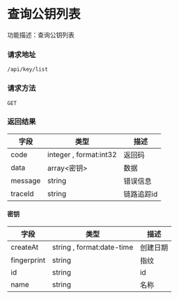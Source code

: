 # 查询公钥列表
功能描述：查询公钥列表

### 请求地址
```
/api/key/list
```

### 请求方法
`GET`




### 返回结果
| 字段 | 类型 | 描述 |
| -------- | -------- | -------- |
| code     | integer , format:int32  | 返回码 |
| data     | array<密钥>   | 数据 |
| message     | string   | 错误信息 |
| traceId     | string   | 链路追踪id |
#### 密钥
| 字段 | 类型 | 描述 |
| -------- | -------- | -------- |
| createAt     | string , format:date-time  | 创建日期 |
| fingerprint     | string   | 指纹 |
| id     | string   | id |
| name     | string   | 名称 |

